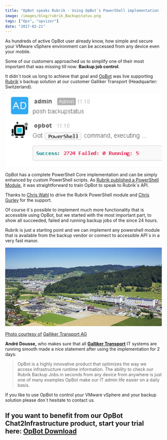 ```yaml
---
title: "OpBot speaks Rubrik - Using OpBot´s PowerShell implementation for Backup job control"
image: /images/blog/rubrik_Backupstatus.png
tags: ["Ops", "opvizor"]
date: "2017-02-21"
---
```


As hundreds of active OpBot user already know, how simple and secure your VMware vSphere environment can be accessed from any device even your mobile.

Some of our customers approached us to simplify one of their most important that was missing till now: **Backup job control**. 

It didn´t took us long to achieve that goal and [OpBot](http://try.opvizor.com/opbot) was live supporting [Rubrik](http://www.rubrik.com)´s backup solution at our customer Galliker Transport (Headquarter: Switzerland).

[![Get Rubrik Backup Status](/images/blog/rubrik_Backupstatus.png)](http://try.opvizor.com/opbot)

OpBot has a complete PowerShell Core implementation and can be simply enhanced by custom PowerShell scripts. As [Rubrik published a PowerShell Module](https://github.com/rubrikinc/PowerShell-Module), it was straightforward to train OpBot to speak to Rubrik´s API.

Thanks to [Chris Wahl](https://twitter.com/@ChrisWahl) to drive the Rubrik PowerShell module and [Chris Gurley](https://twitter.com/cmgurley) for the support.

Of course it´s possible to implement much more functionality that is accessible using OpBot, but we started with the most important part, to show all succeeded, failed and running backup jobs of the since 24 hours.

Rubrik is just a starting point and we can implement any powershell module that is available from the backup vendor or connect to accessible API´s in a very fast manor.

[![Galliker Transport AG](/images/blog/Galliker_Transport_Logistik_BottomPicture_002-l.jpg)](https://www.galliker.com)

[](https://www.galliker.com)

[Photo courtesy of](https://www.galliker.com) [Galliker Transport AG](https://www.galliker.com/enUS/about-galliker/company.htm)

**André Dousse,** who makes sure that all **[Galliker Transport](https://www.galliker.com)** IT systems are running smooth made a nice statement after using the implementation for 2 days:

> OpBot is a highly innovative product that optimizes the way we access infrastructure runtime information. The ability to check our Rubrik Backup Jobs in seconds from any device from anywhere is just one of many examples OpBot make our IT admin life easier on a daily basis.

If you like to use OpBot to control your VMware vSphere and your backup solution please don´t hesitate to contact us.

## If you want to benefit from our OpBot Chat2Infrastructure product, start your trial here: [OpBot Download](http://try.opvizor.com/opbot)

